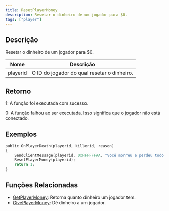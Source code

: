 ```yaml
---
title: ResetPlayerMoney
description: Resetar o dinheiro de um jogador para $0.
tags: ["player"]
---
```


## Descrição

Resetar o dinheiro de um jogador para \$0.

| Nome     | Descrição                                   |
| -------- | ------------------------------------------- |
| playerid | O ID do jogador do qual resetar o dinheiro. |

## Retorno

1: A função foi executada com sucesso.

0: A função falhou ao ser executada. Isso significa que o jogador não está conectado.

## Exemplos

```c
public OnPlayerDeath(playerid, killerid, reason)
{
    SendClientMessage(playerid, 0xFFFFFFAA, "Você morreu e perdeu todo o seu dinheiro!");
    ResetPlayerMoney(playerid);
    return 1;
}
```

## Funções Relacionadas

- [GetPlayerMoney](GetPlayerMoney.md): Retorna quanto dinheiro um jogador tem.
- [GivePlayerMoney](GivePlayerMoney.md): Dê dinheiro a um jogador.
